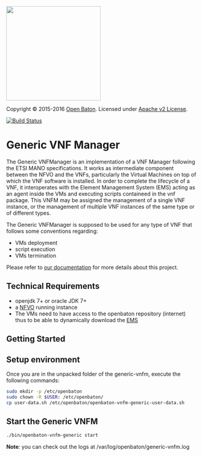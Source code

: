 <img src="https://raw.githubusercontent.com/openbaton/openbaton.github.io/master/images/openBaton.png" width="250"/>

  Copyright © 2015-2016 [Open Baton](http://openbaton.org). 
  Licensed under [Apache v2 License](http://www.apache.org/licenses/LICENSE-2.0).

[![Build Status](https://travis-ci.org/openbaton/generic-vnfm.svg?branch=develop)](https://travis-ci.org/openbaton/generic-vnfm)

# Generic VNF Manager

The Generic VNFManager is an implementation of a VNF Manager following the ETSI MANO specifications. It works as intermediate component between the NFVO and the VNFs, particularly the Virtual Machines on top of which the VNF software is installed. In order to complete the lifecycle of a VNF, it interoperates with the Element Management System (EMS) acting as an agent inside the VMs and executing scripts containeed in the vnf package.
This VNFM may be assigned the management of a single VNF instance, or the management of multiple VNF instances of the same type or of different types.

The Generic VNFManager is supposed to be used for any type of VNF that follows some conventions regarding:

* VMs deployment
* script execution
* VMs termination

Please refer to [our documentation][generic-vnfm] for more details about this project.

## Technical Requirements

* openjdk 7+ or oracle JDK 7+
* a [NFVO](https://github.com/openbaton/NFVO) running instance
* The VMs need to have access to the openbaton repository (internet) thus to be able to dynamically download the [EMS](https://github.com/openbaton/ems)

## Getting Started

## Setup environment

Once you are in the unpacked folder of the generic-vnfm, execute the following commands:

```bash
sudo mkdir -p /etc/openbaton
sudo chown -R $USER: /etc/openbaton/
cp user-data.sh /etc/openbaton/openbaton-vnfm-generic-user-data.sh
```

## Start the Generic VNFM

```bash
./bin/openbaton-vnfm-generic start
```

**Note**: you can check out the logs at /var/log/openbaton/generic-vnfm.log

[generic-vnfm]:http://openbaton.github.io/documentation/nfvo-installation-deb/